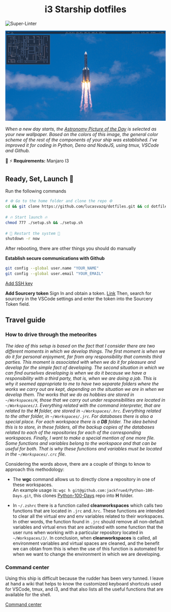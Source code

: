 <span align="center">

  # i3 Starship dotfiles

</span>

![Super-Linter](https://github.com/lucasvazq/dotfiles/workflows/Super-Linter/badge.svg?branch=master)

<p align="center">

  ![Screenshot](./screenshots.gif)
</p>

_When a new day starts, the [Astronomy Picture of the Day][astropix] is selected as your new wallpaper._
_Based on the colors of this image, the general color scheme of the rest of the components of your ship was established._
_I've improved it for coding in Python, Deno and NodeJS, using tmux, VSCode and Github._

[astropix]: https://apod.nasa.gov/apod/astropix.html

🧲 ⚡ **Requirements:** Manjaro I3

## Ready, Set, Launch 🚀

Run the following commands

```sh
# ⚙ Go to the home folder and clone the repo ⚙
cd && git clone https://github.com/lucasvazq/dotfiles.git && cd dotfiles

# 🔥 Start launch 🔥
chmod 777 ./setup.sh && ./setup.sh

# 🚨 Restart the system 🚨
shutdown -r now
```

After rebooting, there are other things you should do manually

**Establish secure communications with Github**

```sh
git config --global user.name "YOUR_NAME"
git config --global user.email "YOUR_EMAIL"
```

[Add SSH key][github_ssh_key_help]

[github_ssh_key_help]: https://help.github.com/es/github/authenticating-to-github/adding-a-new-ssh-key-to-your-github-account

**Add Sourcery token**
Sign In and obtain a token. [Link][token_link]
Then, search for sourcery in the VSCode settings and enter the token into the Sourcery Token field.

[token_link]: https://sourcery.ai/download/?editor=vscode

## Travel guide

### How to drive through the meteorites

_The idea of ​​this setup is based on the fact that I consider there are two different moments in which we develop things. The first moment is when we do it for personal enjoyment, far from any responsibility that commits third parties. This moment is associated with when we do it for pleasure and develop for the simple fact of developing._
_The second situation in which we can find ourselves developing is when we do it because we have a responsibility with a third party, that is, when we are doing a job._
_This is why it seemed appropriate to me to have two separate folders where the works we carry out are kept, depending on the situation we are in when we develop them._
_The works that we do as hobbies are stored in `~/Workspaces/H`, those that we carry out under responsibilities are located in `~/Workspaces/J`._
_Everything related with the command interpreter, that are related to the **H** folder, are stored in `~/Workspaces/.hrc`. Everything related to the other folder, in `~/Workspaces/.jrc`._
_For databases there is also a special place. For each workspace there is a **DB** folder._
_The idea behind this is to store, in these folders, all the backup copies of the databases related to each of the repositories for each of the corresponding workspaces._
_Finally, I want to make a special mention of one more file._
_Some functions and variables belong to the workspace and that can be useful for both. That is why these functions and variables must be located in the `~/Workspaces/.crc` file._

Considering the words above, there are a couple of things to know to approach this methodology:

- The **wgc** command allows us to directly clone a repository in one of these workspaces.
<br>An example usage is: `wgc h git@github.com:jackfrued/Python-100-Days.git`, this clones [Python-100-Days][python_100_days] repo into **H** folder.

[python_100_days]: https://github.com/jackfrued/Python-100-Days

- In `~/.zshrc` there is a function called **cleanworkspaces** which calls two functions that are located in `.jrc` and`.hrc`. These functions are intended to clear all the virtual env and env variables related to their workspaces. In other words, the function found in `.jrc` should remove all non-default variables and virtual envs that are activated with some function that the user runs when working with a particular repository located in `~/Workspaces/J/`. In conclusion, when **cleanworkspaces** is called, all environment variables and virtual spaces are cleaned, and the benefit we can obtan from this is when the use of this function is automated for when we want to change the environment in which we are developing.

### Command center

Using this ship is difficult because the rudder has been very tunned.
I leave at hand a wiki that helps to know the customized keyboard shortcuts used for VSCode, tmux, and i3, and that also lists all the useful functions that are available for the shell.

[Command center](https://github.com/lucasvazq/dotfiles/wiki)
